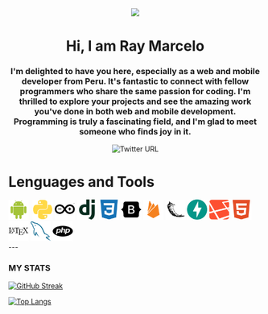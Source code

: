 <div id="headers" align="center">
 <img src="https://res.cloudinary.com/dxxjmdkhj/image/upload/v1684555717/antaImagenes/LOGO_RAY_gv9mmg.png" width="200">
 <h1> Hi, I am Ray Marcelo</h1>
 <h3>I'm delighted to have you here, especially as a web and mobile developer from Peru. It's fantastic to connect with fellow 
    programmers who share the same passion for coding.
    I'm thrilled to explore your projects and see the
    amazing work you've done in both web and mobile development.
     Programming is truly a fascinating field, and I'm glad to meet someone who finds joy in it.</h3>


</div>


</div>
<div id="badge" align="center">
   <img alt="Twitter URL" src="https://img.shields.io/twitter/url?color=%20%230068FF&label=RayMarcelo&style=social&url=https%3A%2F%2Ftwitter.com%2FRayHuamancari">
</div>
<div id="logos" align="left">
   <h1> Lenguages and Tools </h1>
   <div>
    <img src="https://github.com/devicons/devicon/blob/master/icons/android/android-plain.svg" width="40" height="40"/>&nbsp;
    <img src="https://github.com/devicons/devicon/blob/master/icons/python/python-plain.svg" width="40" height="40"/>
    <img src="https://github.com/devicons/devicon/blob/master/icons/arduino/arduino-plain.svg" width="40" height="40"/>
    <img src="https://github.com/devicons/devicon/blob/master/icons/django/django-plain.svg" width="40" height="40"/>
    <img src="https://github.com/devicons/devicon/blob/master/icons/css3/css3-plain.svg" width="40" height="40"/>
    <img src="https://github.com/devicons/devicon/blob/master/icons/bootstrap/bootstrap-plain.svg" width="40" height="40"/>
    <img src="https://github.com/devicons/devicon/blob/master/icons/firebase/firebase-plain.svg" width="40" height="40"/>
    <img src="https://github.com/devicons/devicon/blob/master/icons/flask/flask-original.svg" width="40" height="40"/>
    <img src="https://github.com/devicons/devicon/blob/master/icons/fastapi/fastapi-plain.svg" width="40" height="40"/>
    <img src="https://github.com/devicons/devicon/blob/master/icons/laravel/laravel-plain.svg" width="40" height="40"/>
    <img src="https://github.com/devicons/devicon/blob/master/icons/html5/html5-plain.svg" width="40" height="40"/>
    <img src="https://github.com/devicons/devicon/blob/master/icons/latex/latex-original.svg" width="40" height="40"/>
    <img src="https://github.com/devicons/devicon/blob/master/icons/mysql/mysql-plain.svg" width="40" height="40"/>
    <img src="https://github.com/devicons/devicon/blob/master/icons/php/php-plain.svg" width="40" height="40"/>

   </div>


</div>
---

### MY STATS 
[![GitHub Streak](http://github-readme-streak-stats.herokuapp.com?user=masteronprime&theme=highcontrast&date_format=M%20j%5B%2C%20Y%5D)](https://git.io/streak-stats)



[![Top Langs](https://github-readme-stats.vercel.app/api/top-langs/?username=masteronprime&layout=compact)](https://github.com/anuraghazra/github-readme-stats)

